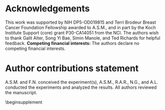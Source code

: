# Acknowledgements

This work was supported by NIH DP5-OD019815 and Terri Brodeur Breast Cancer Foundation Fellowship awarded to A.S.M., and in part by the Koch Institute Support (core) grant P30-CA14051 from the NCI. The authors wish to thank Galit Alter, Song Yi Bae, Simin Manole, and Ted Richards for helpful feedback. **Competing financial interests:** The authors declare no competing financial interests.

# Author contributions statement

A.S.M. and F.N. conceived the experiment(s),  A.S.M., R.A.R., N.G., and A.L. conducted the experiments and analyzed the results.  All authors reviewed the manuscript.

\beginsupplement
